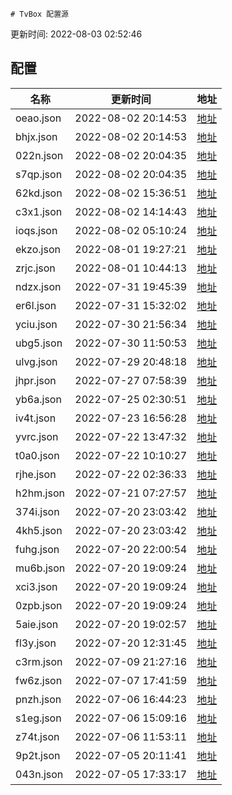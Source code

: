 
    # TvBox 配置源

  更新时间: 2022-08-03 02:52:46

  
## 配置

|   名称  | 更新时间  |地址  |
|  ----  | ----  |----  |
|  oeao.json | 2022-08-02 20:14:53 |[地址](http://rfz5lpevu.hn-bkt.clouddn.com/tv/oeao.json) |
|  bhjx.json | 2022-08-02 20:14:53 |[地址](http://rfz5lpevu.hn-bkt.clouddn.com/tv/bhjx.json) |
|  022n.json | 2022-08-02 20:04:35 |[地址](http://rfz5lpevu.hn-bkt.clouddn.com/tv/022n.json) |
|  s7qp.json | 2022-08-02 20:04:35 |[地址](http://rfz5lpevu.hn-bkt.clouddn.com/tv/s7qp.json) |
|  62kd.json | 2022-08-02 15:36:51 |[地址](http://rfz5lpevu.hn-bkt.clouddn.com/tv/62kd.json) |
|  c3x1.json | 2022-08-02 14:14:43 |[地址](http://rfz5lpevu.hn-bkt.clouddn.com/tv/c3x1.json) |
|  ioqs.json | 2022-08-02 05:10:24 |[地址](http://rfz5lpevu.hn-bkt.clouddn.com/tv/ioqs.json) |
|  ekzo.json | 2022-08-01 19:27:21 |[地址](http://rfz5lpevu.hn-bkt.clouddn.com/tv/ekzo.json) |
|  zrjc.json | 2022-08-01 10:44:13 |[地址](http://rfz5lpevu.hn-bkt.clouddn.com/tv/zrjc.json) |
|  ndzx.json | 2022-07-31 19:45:39 |[地址](http://rfz5lpevu.hn-bkt.clouddn.com/tv/ndzx.json) |
|  er6l.json | 2022-07-31 15:32:02 |[地址](http://rfz5lpevu.hn-bkt.clouddn.com/tv/er6l.json) |
|  yciu.json | 2022-07-30 21:56:34 |[地址](http://rfz5lpevu.hn-bkt.clouddn.com/tv/yciu.json) |
|  ubg5.json | 2022-07-30 11:50:53 |[地址](http://rfz5lpevu.hn-bkt.clouddn.com/tv/ubg5.json) |
|  ulvg.json | 2022-07-29 20:48:18 |[地址](http://rfz5lpevu.hn-bkt.clouddn.com/tv/ulvg.json) |
|  jhpr.json | 2022-07-27 07:58:39 |[地址](http://rfz5lpevu.hn-bkt.clouddn.com/tv/jhpr.json) |
|  yb6a.json | 2022-07-25 02:30:51 |[地址](http://rfz5lpevu.hn-bkt.clouddn.com/tv/yb6a.json) |
|  iv4t.json | 2022-07-23 16:56:28 |[地址](http://rfz5lpevu.hn-bkt.clouddn.com/tv/iv4t.json) |
|  yvrc.json | 2022-07-22 13:47:32 |[地址](http://rfz5lpevu.hn-bkt.clouddn.com/tv/yvrc.json) |
|  t0a0.json | 2022-07-22 10:10:27 |[地址](http://rfz5lpevu.hn-bkt.clouddn.com/tv/t0a0.json) |
|  rjhe.json | 2022-07-22 02:36:33 |[地址](http://rfz5lpevu.hn-bkt.clouddn.com/tv/rjhe.json) |
|  h2hm.json | 2022-07-21 07:27:57 |[地址](http://rfz5lpevu.hn-bkt.clouddn.com/tv/h2hm.json) |
|  374i.json | 2022-07-20 23:03:42 |[地址](http://rfz5lpevu.hn-bkt.clouddn.com/tv/374i.json) |
|  4kh5.json | 2022-07-20 23:03:42 |[地址](http://rfz5lpevu.hn-bkt.clouddn.com/tv/4kh5.json) |
|  fuhg.json | 2022-07-20 22:00:54 |[地址](http://rfz5lpevu.hn-bkt.clouddn.com/tv/fuhg.json) |
|  mu6b.json | 2022-07-20 19:09:24 |[地址](http://rfz5lpevu.hn-bkt.clouddn.com/tv/mu6b.json) |
|  xci3.json | 2022-07-20 19:09:24 |[地址](http://rfz5lpevu.hn-bkt.clouddn.com/tv/xci3.json) |
|  0zpb.json | 2022-07-20 19:09:24 |[地址](http://rfz5lpevu.hn-bkt.clouddn.com/tv/0zpb.json) |
|  5aie.json | 2022-07-20 19:02:57 |[地址](http://rfz5lpevu.hn-bkt.clouddn.com/tv/5aie.json) |
|  fl3y.json | 2022-07-20 12:31:45 |[地址](http://rfz5lpevu.hn-bkt.clouddn.com/tv/fl3y.json) |
|  c3rm.json | 2022-07-09 21:27:16 |[地址](http://rfz5lpevu.hn-bkt.clouddn.com/tv/c3rm.json) |
|  fw6z.json | 2022-07-07 17:41:59 |[地址](http://rfz5lpevu.hn-bkt.clouddn.com/tv/fw6z.json) |
|  pnzh.json | 2022-07-06 16:44:23 |[地址](http://rfz5lpevu.hn-bkt.clouddn.com/tv/pnzh.json) |
|  s1eg.json | 2022-07-06 15:09:16 |[地址](http://rfz5lpevu.hn-bkt.clouddn.com/tv/s1eg.json) |
|  z74t.json | 2022-07-06 11:53:11 |[地址](http://rfz5lpevu.hn-bkt.clouddn.com/tv/z74t.json) |
|  9p2t.json | 2022-07-05 20:11:41 |[地址](http://rfz5lpevu.hn-bkt.clouddn.com/tv/9p2t.json) |
|  043n.json | 2022-07-05 17:33:17 |[地址](http://rfz5lpevu.hn-bkt.clouddn.com/tv/043n.json) |
  
    